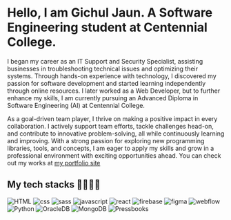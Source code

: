 <h1>Hello, I am Gichul Jaun. A Software Engineering student at Centennial College.</h1>

<p>
   I began my career as an IT Support and Security Specialist, assisting businesses in troubleshooting technical issues and optimizing their systems. Through hands-on experience with technology, I discovered my passion for software development and started learning independently through online resources. I later worked as a Web Developer, but to further enhance my skills, I am currently pursuing an Advanced Diploma in Software Engineering (AI) at Centennial College.
</p>
<p>
As a goal-driven team player, I thrive on making a positive impact in every collaboration. I actively support team efforts, tackle challenges head-on, and contribute to innovative problem-solving, all while continuously learning and improving. With a strong passion for exploring new programming libraries, tools, and concepts, I am eager to apply my skills and grow in a professional environment with exciting opportunities ahead. You can check out my works at <a href='https://gichul-j.com/' target='_blank'>my portfolio site</a>
</p>

<h2>My tech stacks 🧑🏻‍💻✨</h2>
<div>
 <img alt='HTML' src='https://img.shields.io/badge/HTML-E34F26.svg?style=for-the-badge&logo=HTML&locoColor=white'/>
 <img alt='css' src='https://img.shields.io/badge/CSS-1572B6.svg?style=for-the-badge&logo=HTML&locoColor=white'/>
 <img alt='sass' src='https://img.shields.io/badge/Sass-CC6699.svg?style=for-the-badge&logo=HTML&locoColor=white'/>
 <img alt='javascript' src='https://img.shields.io/badge/JavaScript-2F7DF1E.svg?style=for-the-badge&logo=HTML&locoColor=white'/> 
 <img alt='react' src='https://img.shields.io/badge/React-61DAFB.svg?style=for-the-badge&logo=HTML&locoColor=white'/> 
 <img alt='firebase' src='https://img.shields.io/badge/Firebase-FFCA28.svg?style=for-the-badge&logo=HTML&locoColor=white'/> 
 <img alt='figma' src='https://img.shields.io/badge/Figma-F24E1E.svg?style=for-the-badge&logo=HTML&locoColor=white'/> 
 <img alt='webflow' src='https://img.shields.io/badge/Webflow-4353FF.svg?style=for-the-badge&logo=HTML&locoColor=white'/> 
 <img alt="Python" src="https://img.shields.io/badge/Python-3776AB.svg?style=for-the-badge&logo=Python&logoColor=white"/>
 <img alt="OracleDB" src="https://img.shields.io/badge/OracleDB-F80000.svg?style=for-the-badge&logo=oracle&logoColor=white"/>
 <img alt="MongoDB" src="https://img.shields.io/badge/MongoDB-47A248.svg?style=for-the-badge&logo=mongodb&logoColor=white"/>
 <img alt="Pressbooks" src="https://img.shields.io/badge/Pressbooks-39457E.svg?style=for-the-badge&logo=openbook&logoColor=white"/> 
</div>

<!--
Here are some ideas to get you started:

- 🔭 I’m currently working on ...
- 🌱 I’m currently learning ...
- 👯 I’m looking to collaborate on ...
- 🤔 I’m looking for help with ...
- 💬 Ask me about ...
- 📫 How to reach me: ...
- 😄 Pronouns: ...
- ⚡ Fun fact: ...
-->
